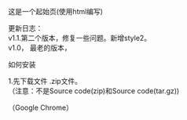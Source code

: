 这是一个起始页(使用html编写)  

更新日志：  
v1.1.第二个版本，修复一些问题。新增style2。  
v1.0， 最老的版本，  

 如何安装  
 
 1.先下载文件 .zip文件。  
 （注意：不是Source code(zip)和Source code(tar.gz))  
 
 （Google Chrome）
 
